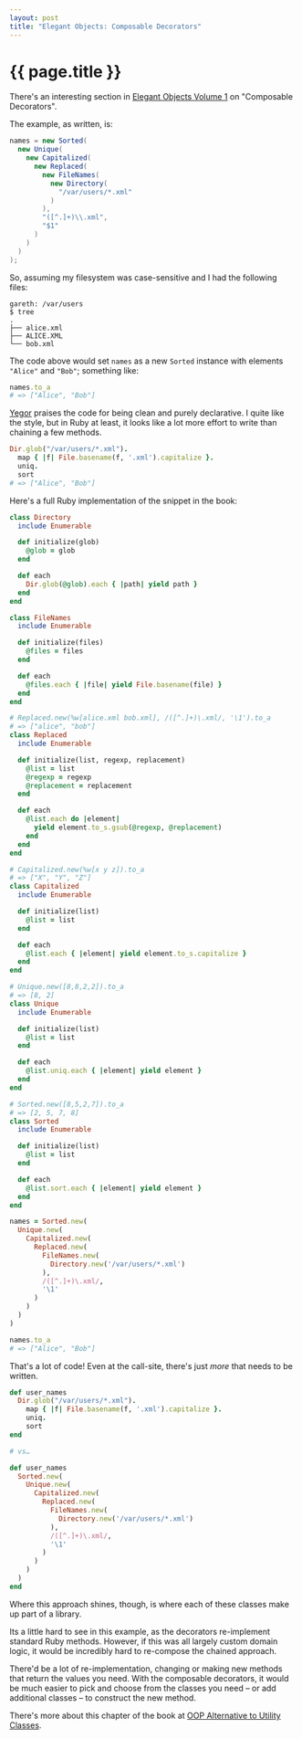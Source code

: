 ```yaml
---
layout: post
title: "Elegant Objects: Composable Decorators"
---
```


# {{ page.title }}

There's an interesting section in [Elegant Objects Volume 1](https://www.yegor256.com/elegant-objects.html) on "Composable Decorators".

The example, as written, is:

```java
names = new Sorted(
  new Unique(
    new Capitalized(
      new Replaced(
        new FileNames(
          new Directory(
            "/var/users/*.xml"
          )
        ),
        "([^.]+)\\.xml",
        "$1"
      )
    )
  )
);
```

So, assuming my filesystem was case-sensitive and I had the following files:

```
gareth: /var/users
$ tree
.
├── alice.xml
├── ALICE.XML
└── bob.xml
```

The code above would set `names` as a new `Sorted` instance with elements `"Alice"` and `"Bob"`; something like:

```ruby
names.to_a
# => ["Alice", "Bob"]
```

[Yegor](https://www.yegor256.com) praises the code for being clean and purely declarative. I quite like the style, but in Ruby at least, it looks like a lot more effort to write than chaining a few methods.

```ruby
Dir.glob("/var/users/*.xml").
  map { |f| File.basename(f, '.xml').capitalize }.
  uniq.
  sort
# => ["Alice", "Bob"]
```

Here's a full Ruby implementation of the snippet in the book:

```ruby
class Directory
  include Enumerable

  def initialize(glob)
    @glob = glob
  end

  def each
    Dir.glob(@glob).each { |path| yield path }
  end
end

class FileNames
  include Enumerable

  def initialize(files)
    @files = files
  end

  def each
    @files.each { |file| yield File.basename(file) }
  end
end

# Replaced.new(%w[alice.xml bob.xml], /([^.]+)\.xml/, '\1').to_a
# => ["alice", "bob"]
class Replaced
  include Enumerable

  def initialize(list, regexp, replacement)
    @list = list
    @regexp = regexp
    @replacement = replacement
  end

  def each
    @list.each do |element|
      yield element.to_s.gsub(@regexp, @replacement)
    end
  end
end

# Capitalized.new(%w[x y z]).to_a
# => ["X", "Y", "Z"]
class Capitalized
  include Enumerable

  def initialize(list)
    @list = list
  end

  def each
    @list.each { |element| yield element.to_s.capitalize }
  end
end

# Unique.new([8,8,2,2]).to_a
# => [8, 2]
class Unique
  include Enumerable

  def initialize(list)
    @list = list
  end

  def each
    @list.uniq.each { |element| yield element }
  end
end

# Sorted.new([8,5,2,7]).to_a
# => [2, 5, 7, 8]
class Sorted
  include Enumerable

  def initialize(list)
    @list = list
  end

  def each
    @list.sort.each { |element| yield element }
  end
end

names = Sorted.new(
  Unique.new(
    Capitalized.new(
      Replaced.new(
        FileNames.new(
          Directory.new('/var/users/*.xml')
        ),
        /([^.]+)\.xml/,
        '\1'
      )
    )
  )
)

names.to_a
# => ["Alice", "Bob"]
```

That's a lot of code! Even at the call-site, there's just _more_ that needs to be written.

```ruby
def user_names
  Dir.glob("/var/users/*.xml").
    map { |f| File.basename(f, '.xml').capitalize }.
    uniq.
    sort
end

# vs…

def user_names
  Sorted.new(
    Unique.new(
      Capitalized.new(
        Replaced.new(
          FileNames.new(
            Directory.new('/var/users/*.xml')
          ),
          /([^.]+)\.xml/,
          '\1'
        )
      )
    )
  )
end
```

Where this approach shines, though, is where each of these classes make up part of a library.

Its a little hard to see in this example, as the decorators re-implement standard Ruby methods. However, if this was all largely custom domain logic, it would be incredibly hard to re-compose the chained approach.

There'd be a lot of re-implementation, changing or making new methods that return the values you need. With the composable decorators, it would be much easier to pick and choose from the classes you need – or add additional classes – to construct the new method.

There's more about this chapter of the book at [OOP Alternative to Utility Classes](https://www.yegor256.com/2014/05/05/oop-alternative-to-utility-classes.html).
